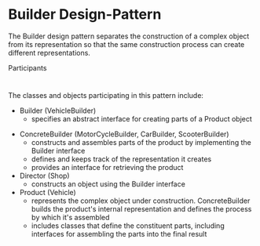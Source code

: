 # Builder Design-Pattern

The Builder design pattern separates the construction of a complex object from its representation so that the same construction process can create different representations.


Participants
#
The classes and objects participating in this pattern include:

- Builder  (VehicleBuilder)
  - specifies an abstract interface for creating parts of a Product object
* ConcreteBuilder  (MotorCycleBuilder, CarBuilder, ScooterBuilder)
  - constructs and assembles parts of the product by implementing the Builder interface
  - defines and keeps track of the representation it creates
  - provides an interface for retrieving the product
* Director  (Shop)
  - constructs an object using the Builder interface
* Product  (Vehicle)
  - represents the complex object under construction. ConcreteBuilder builds the product's internal representation and defines the process by which it's assembled
  - includes classes that define the constituent parts, including interfaces for assembling the parts into the final result
